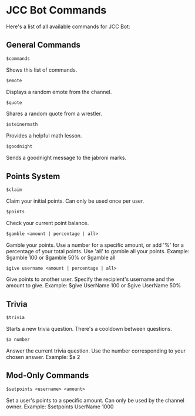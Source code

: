 # JCC Bot Commands

Here's a list of all available commands for JCC Bot:

## General Commands

```txt
$commands
```

Shows this list of commands.

```txt
$emote
```

Displays a random emote from the channel.

```txt
$quote
```

Shares a random quote from a wrestler.

```txt
$steinermath
```

Provides a helpful math lesson.

```txt
$goodnight
```

Sends a goodnight message to the jabroni marks.

## Points System

```txt
$claim
```

Claim your initial points. Can only be used once per user.

```txt
$points
```

Check your current point balance.

```txt
$gamble <amount | percentage | all>
```

Gamble your points. Use a number for a specific amount, or add '%' for a percentage of your total points. Use 'all' to gamble all your points.
Example: $gamble 100 or $gamble 50% or $gamble all

```txt
$give username <amount | percentage | all>
```

Give points to another user. Specify the recipient's username and the amount to give.
Example: $give UserName 100 or $give UserName 50%

## Trivia

```txt
$trivia
```

Starts a new trivia question. There's a cooldown between questions.

```txt
$a number
```

Answer the current trivia question. Use the number corresponding to your chosen answer.
Example: $a 2

## Mod-Only Commands

```txt
$setpoints <username> <amount>
```

Set a user's points to a specific amount. Can only be used by the channel owner.
Example: $setpoints UserName 1000
